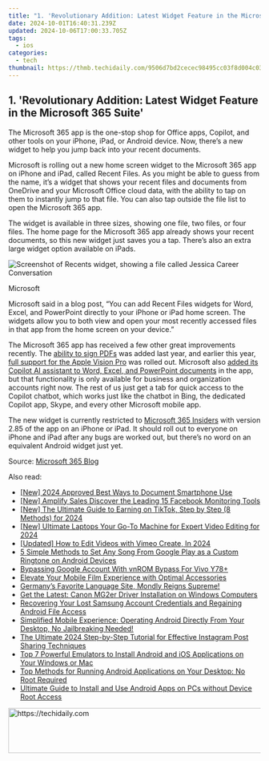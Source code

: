 ```yaml
---
title: "1. 'Revolutionary Addition: Latest Widget Feature in the Microsoft 365 Suite'"
date: 2024-10-01T16:40:31.239Z
updated: 2024-10-06T17:00:33.705Z
tags:
  - ios
categories:
  - tech
thumbnail: https://thmb.techidaily.com/9506d7bd2cecec98495cc03f8d004c03b0c85881c0a7db857ddbaa57f04d4e15.jpg
---
```


## 1. 'Revolutionary Addition: Latest Widget Feature in the Microsoft 365 Suite'

The Microsoft 365 app is the one-stop shop for Office apps, Copilot, and other tools on your iPhone, iPad, or Android device. Now, there’s a new widget to help you jump back into your recent documents.

 Microsoft is rolling out a new home screen widget to the Microsoft 365 app on iPhone and iPad, called Recent Files. As you might be able to guess from the name, it’s a widget that shows your recent files and documents from OneDrive and your Microsoft Office cloud data, with the ability to tap on them to instantly jump to that file. You can also tap outside the file list to open the Microsoft 365 app.

 The widget is available in three sizes, showing one file, two files, or four files. The home page for the Microsoft 365 app already shows your recent documents, so this new widget just saves you a tap. There’s also an extra large widget option available on iPads.

![Screenshot of Recents widget, showing a file called Jessica Career Conversation](https://static1.howtogeekimages.com/wordpress/wp-content/uploads/2024/06/screen.png) 

Microsoft

 Microsoft said in a blog post, “You can add Recent Files widgets for Word, Excel, and PowerPoint directly to your iPhone or iPad home screen. The widgets allow you to both view and open your most recently accessed files in that app from the home screen on your device.”

 The Microsoft 365 app has received a few other great improvements recently. The [ability to sign PDFs](https://extra-lessons.techidaily.com/best-script-innovation-place/) was added last year, and earlier this year, [full support for the Apple Vision Pro](https://visual-screen-recording.techidaily.com/top-8-easy-and-safe-video-call-options-for-enterprises-for-2024/) was rolled out. Microsoft also [added its Copilot AI assistant to Word, Excel, and PowerPoint documents](https://tiktok-video-recordings.techidaily.com/become-an-instant-contributor-at-a-tiktok-gathering/) in the app, but that functionality is only available for business and organization accounts right now. The rest of us just get a tab for quick access to the Copilot chatbot, which works just like the chatbot in Bing, the dedicated Copilot app, Skype, and every other Microsoft mobile app.

 The new widget is currently restricted to [Microsoft 365 Insiders](https://tech-haven.techidaily.com/rethinking-ai-why-claude-3-surpasses-chatgpt-in-4-ways/) with version 2.85 of the app on an iPhone or iPad. It should roll out to everyone on iPhone and iPad after any bugs are worked out, but there’s no word on an equivalent Android widget just yet.

 Source: [Microsoft 365 Blog](https://insider.microsoft365.com/en-us/blog/new-recent-files-widgets-for-word-excel-and-powerpoint-for-ios)

<ins class="adsbygoogle"
     style="display:block"
     data-ad-format="autorelaxed"
     data-ad-client="ca-pub-7571918770474297"
     data-ad-slot="1223367746"></ins>

<ins class="adsbygoogle"
     style="display:block"
     data-ad-client="ca-pub-7571918770474297"
     data-ad-slot="8358498916"
     data-ad-format="auto"
     data-full-width-responsive="true"></ins>

<span class="atpl-alsoreadstyle">Also read:</span>
<div><ul>
<li><a href="https://digital-screen-recording.techidaily.com/new-2024-approved-best-ways-to-document-smartphone-use/"><u>[New] 2024 Approved Best Ways to Document Smartphone Use</u></a></li>
<li><a href="https://facebook-clips.techidaily.com/new-amplify-sales-discover-the-leading-15-facebook-monitoring-tools/"><u>[New] Amplify Sales Discover the Leading 15 Facebook Monitoring Tools</u></a></li>
<li><a href="https://tiktok-video-files.techidaily.com/new-the-ultimate-guide-to-earning-on-tiktok-step-by-step-8-methods-for-2024/"><u>[New] The Ultimate Guide to Earning on TikTok, Step by Step (8 Methods) for 2024</u></a></li>
<li><a href="https://youtube-web.techidaily.com/ltimate-laptops-your-go-to-machine-for-expert-video-editing-for-2024/"><u>[New] Ultimate Laptops Your Go-To Machine for Expert Video Editing for 2024</u></a></li>
<li><a href="https://vimeo-videos.techidaily.com/updated-how-to-edit-videos-with-vimeo-create-in-2024/"><u>[Updated] How to Edit Videos with Vimeo Create, In 2024</u></a></li>
<li><a href="https://os-tips.techidaily.com/5-simple-methods-to-set-any-song-from-google-play-as-a-custom-ringtone-on-android-devices/"><u>5 Simple Methods to Set Any Song From Google Play as a Custom Ringtone on Android Devices</u></a></li>
<li><a href="https://android-unlock.techidaily.com/bypassing-google-account-with-vnrom-bypass-for-vivo-y78plus-by-drfone-android/"><u>Bypassing Google Account With vnROM Bypass For Vivo Y78+</u></a></li>
<li><a href="https://extra-information.techidaily.com/elevate-your-mobile-film-experience-with-optimal-accessories/"><u>Elevate Your Mobile Film Experience with Optimal Accessories</u></a></li>
<li><a href="https://mondly-stories.techidaily.com/germanys-favorite-language-site-mondly-reigns-supreme/"><u>Germany’s Favorite Language Site, Mondly Reigns Supreme!</u></a></li>
<li><a href="https://hardware-help.techidaily.com/get-the-latest-canon-mg2er-driver-installation-on-windows-computers/"><u>Get the Latest: Canon MG2er Driver Installation on Windows Computers</u></a></li>
<li><a href="https://os-tips.techidaily.com/recovering-your-lost-samsung-account-credentials-and-regaining-android-file-access/"><u>Recovering Your Lost Samsung Account Credentials and Regaining Android File Access</u></a></li>
<li><a href="https://os-tips.techidaily.com/simplified-mobile-experience-operating-android-directly-from-your-desktop-no-jailbreaking-needed/"><u>Simplified Mobile Experience: Operating Android Directly From Your Desktop, No Jailbreaking Needed!</u></a></li>
<li><a href="https://os-tips.techidaily.com/the-ultimate-2024-step-by-step-tutorial-for-effective-instagram-post-sharing-techniques/"><u>The Ultimate 2024 Step-by-Step Tutorial for Effective Instagram Post Sharing Techniques</u></a></li>
<li><a href="https://os-tips.techidaily.com/top-7-powerful-emulators-to-install-android-and-ios-applications-on-your-windows-or-mac/"><u>Top 7 Powerful Emulators to Install Android and iOS Applications on Your Windows or Mac</u></a></li>
<li><a href="https://os-tips.techidaily.com/top-methods-for-running-android-applications-on-your-desktop-no-root-required/"><u>Top Methods for Running Android Applications on Your Desktop: No Root Required</u></a></li>
<li><a href="https://os-tips.techidaily.com/ultimate-guide-to-install-and-use-android-apps-on-pcs-without-device-root-access/"><u>Ultimate Guide to Install and Use Android Apps on PCs without Device Root Access</u></a></li>
</ul></div>

<!-- affiliate ads begin -->
<a href="https://unicoeye.pxf.io/c/5597632/2134248/18498" target="_top" id="2134248">
  <img src="//a.impactradius-go.com/display-ad/18498-2134248" border="0" alt="https://techidaily.com" width="728" height="90"/>
</a>
<img height="0" width="0" src="https://unicoeye.pxf.io/i/5597632/2134248/18498" style="position:absolute;visibility:hidden;" border="0" />
<!-- affiliate ads end -->

